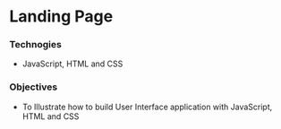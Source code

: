 # Landing Page 
### Technogies
* JavaScript, HTML and CSS

### Objectives
* To Illustrate how to build User Interface
application with JavaScript, HTML and CSS 
